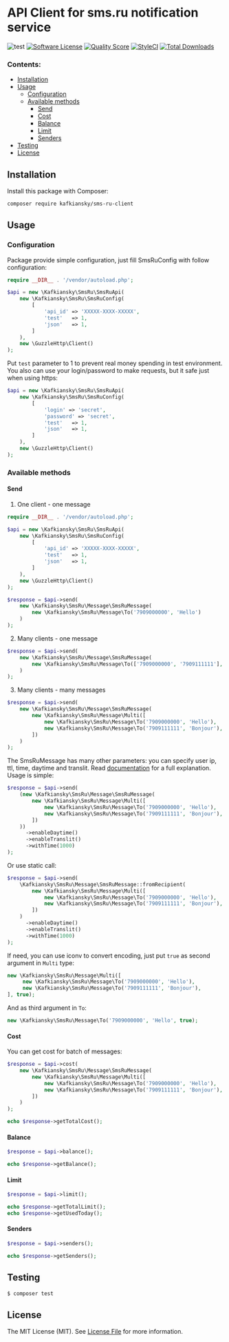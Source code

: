 # API Client for sms.ru notification service

![test](https://github.com/kafkiansky/sms-ru-client/workflows/test/badge.svg?event=push)
[![Software License](https://img.shields.io/badge/license-MIT-brightgreen.svg?style=flat-square)](LICENSE.md)
[![Quality Score](https://img.shields.io/scrutinizer/g/kafkiansky/sms-ru-client.svg?style=flat-square)](https://scrutinizer-ci.com/g/kafkiansky/sms-ru-client)
[![StyleCI](https://styleci.io/repos/261290955/shield)](https://styleci.io/repos/261290955)
[![Total Downloads](https://img.shields.io/packagist/dt/kafkiansky/sms-ru-client.svg?style=flat-square)](https://packagist.org/packages/kafkiansky/sms-ru-client)

### Contents:
- [Installation](#installation)
- [Usage](#usage)
    - [Configuration](#configuration)
    - [Available methods](#available-methods)
        - [Send](#send)
        - [Cost](#cost)
        - [Balance](#balance)
        - [Limit](#limit)
        - [Senders](#senders)
- [Testing](#testing)
- [License](#license)


## Installation

Install this package with Composer:

```bash
composer require kafkiansky/sms-ru-client
```

## Usage

### Configuration
Package provide simple configuration, just fill SmsRuConfig with follow configuration:
```php
require __DIR__ . '/vendor/autoload.php';

$api = new \Kafkiansky\SmsRu\SmsRuApi(
    new \Kafkiansky\SmsRu\SmsRuConfig(
        [
            'api_id' => 'XXXXX-XXXX-XXXXX',
            'test'   => 1,
            'json'   => 1,
        ]
    ),
    new \GuzzleHttp\Client()
);
```
Put `test` parameter to 1 to prevent real money spending in test environment.
You also can use your login/password to make requests, but it safe just when using https:

```php
$api = new \Kafkiansky\SmsRu\SmsRuApi(
    new \Kafkiansky\SmsRu\SmsRuConfig(
        [
            'login' => 'secret',
            'password' => 'secret',
            'test'   => 1,
            'json'   => 1,
        ]
    ),
    new \GuzzleHttp\Client()
);
``` 

### Available methods

#### Send
1. One client - one message
```php
require __DIR__ . '/vendor/autoload.php';

$api = new \Kafkiansky\SmsRu\SmsRuApi(
    new \Kafkiansky\SmsRu\SmsRuConfig(
        [
            'api_id' => 'XXXXX-XXXX-XXXXX',
            'test'   => 1,
            'json'   => 1,
        ]
    ),
    new \GuzzleHttp\Client()
);

$response = $api->send(
    new \Kafkiansky\SmsRu\Message\SmsRuMessage(
        new \Kafkiansky\SmsRu\Message\To('7909000000', 'Hello')
    )
);
```

2. Many clients - one message
```php
$response = $api->send(
    new \Kafkiansky\SmsRu\Message\SmsRuMessage(
        new \Kafkiansky\SmsRu\Message\To(['7909000000', '7909111111'], 'Hello')
    )
);
```

3. Many clients - many messages
```php
$response = $api->send(
    new \Kafkiansky\SmsRu\Message\SmsRuMessage(
        new \Kafkiansky\SmsRu\Message\Multi([
            new \Kafkiansky\SmsRu\Message\To('7909000000', 'Hello'),
            new \Kafkiansky\SmsRu\Message\To('7909111111', 'Bonjour'),
        ])
    )
);
```

The SmsRuMessage has many other parameters: you can specify user ip, ttl, time, daytime and translit.
Read [documentation](https://sms.ru/api/send) for a full explanation. Usage is simple:

```php
$response = $api->send(
    (new \Kafkiansky\SmsRu\Message\SmsRuMessage(
        new \Kafkiansky\SmsRu\Message\Multi([
            new \Kafkiansky\SmsRu\Message\To('7909000000', 'Hello'),
            new \Kafkiansky\SmsRu\Message\To('7909111111', 'Bonjour'),
        ])
    ))
      ->enableDaytime()
      ->enableTranslit()
      ->withTime(1000)
);
```

Or use static call:

```php
$response = $api->send(
    \Kafkiansky\SmsRu\Message\SmsRuMessage::fromRecipient(
        new \Kafkiansky\SmsRu\Message\Multi([
            new \Kafkiansky\SmsRu\Message\To('7909000000', 'Hello'),
            new \Kafkiansky\SmsRu\Message\To('7909111111', 'Bonjour'),
        ])
    )
      ->enableDaytime()
      ->enableTranslit()
      ->withTime(1000)
);
```

If need, you can use iconv to convert encoding, just put `true` as second argument in `Multi` type:

```php
new \Kafkiansky\SmsRu\Message\Multi([
     new \Kafkiansky\SmsRu\Message\To('7909000000', 'Hello'),
     new \Kafkiansky\SmsRu\Message\To('7909111111', 'Bonjour'),
], true);
```

And as third argument in `To`:

```php
new \Kafkiansky\SmsRu\Message\To('7909000000', 'Hello', true);
```

#### Cost

You can get cost for batch of messages:

```php
$response = $api->cost(
    new \Kafkiansky\SmsRu\Message\SmsRuMessage(
        new \Kafkiansky\SmsRu\Message\Multi([
            new \Kafkiansky\SmsRu\Message\To('7909000000', 'Hello'),
            new \Kafkiansky\SmsRu\Message\To('7909111111', 'Bonjour'),
        ])
    )
);

echo $response->getTotalCost();
```

#### Balance

```php
$response = $api->balance();

echo $response->getBalance();
```

#### Limit
```php
$response = $api->limit();

echo $response->getTotalLimit();
echo $response->getUsedToday();
```

#### Senders
```php
$response = $api->senders();

echo $response->getSenders();
```

## Testing

``` bash
$ composer test
```

## License

The MIT License (MIT). See [License File](LICENSE.md) for more information.